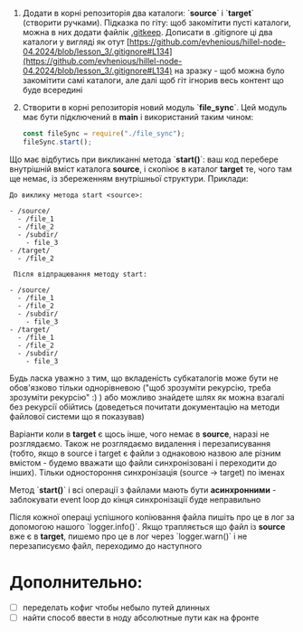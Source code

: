 1.  Додати в корні репозиторія два каталоги: \`**source**\` і \`**target**\` (створити ручками). Підказка по гіту: щоб закомітити пусті каталоги, можна в них додати файлік [.gitkeep](https://www.freecodecamp.org/news/what-is-gitkeep/). Дописати в .gitignore ці два каталоги у вигляді як отут [https://github.com/evhenious/hillel-node-04.2024/blob/lesson_3/.gitignore#L134](https://github.com/evhenious/hillel-node-04.2024/blob/lesson_3/.gitignore#L134) на зразку - щоб можна було закомітити самі каталоги, але далі щоб гіт ігнорив весь контент що буде всередині
2.  Створити в корні репозиторія новий модуль \`**file_sync**\`. Цей модуль має бути підключений в **main** і використаний таким чином:

    ```js
    const fileSync = require("./file_sync");
    fileSync.start();
    ```

Що має відбутись при викликанні метода \`**start()**\`: ваш код перебере внутрішній вміст каталога **source**, і скопіює в каталог **target** те, чого там ще немає, із збереженням внутрішньої структури. Приклади:

`До виклику метода start <source>: `

```
- /source/
  - /file_1
  - /file_2
  - /subdir/
    - file_3
- /target/
  - /file_2
```

` Після відпрацювання методу start:`

```
- /source/
  - /file_1
  - /file_2
  - /subdir/
    - file_3
- /target/
  - /file_1
  - /file_2
  - /subdir/
    - file_3
```

Будь ласка уважно з тим, що вкладеність субкаталогів може бути не обов'язково тільки однорівневою ("щоб зрозуміти рекурсію, треба зрозуміти рекурсію" :) ) або можливо знайдете шлях як можна взагалі без рекурсії обійтись (доведеться почитати документацію на методи файлової системи що я показував)

Варіанти коли в **target** є щось інше, чого немає в **source**, наразі не розглядаємо. Також не розглядаємо видалення і перезаписування (тобто, якщо в source і target є файли з однаковою назвою але різним вмістом - будемо вважати що файли синхронізовані і переходити до інших). Тільки одностороння синхронізація (source -> target) по іменах

Метод \`**start()**\` і всі операції з файлами мають бути **асинхронними** - заблокувати event loop до кінця синхронізації буде неправильно

Після кожної операці успішного копіювання файла пишіть про це в лог за допомогою нашого \`logger.info()\`. Якщо трапляється що файл із **source** вже є в **target**, пишемо про це в лог через \`logger.warn()\` і не перезаписуємо файл, переходимо до наступного

# Дополнительно:
  - [ ] переделать кофиг чтобы небыло путей длинных
  - [ ] найти способ ввести в ноду абсолютные пути как на фронте
